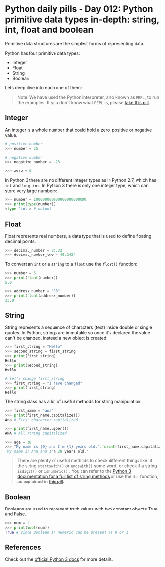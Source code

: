 # Python daily pills - Day 012: Python primitive data types in-depth: string, int, float and boolean

Primitive data structures are the simplest forms of representing data.

Python has four primitive data types:

- Integer
- Float
- String
- Boolean

Lets deep dive into each one of them:

> Note: We have used the Python interpreter, also known as `REPL`, to run the examples. If you don't know what `REPL` is, please [take this pill](../day-005).

## Integer

An integer is a whole number that could hold a zero, positive or negative value.

```python
# positive number
>>> number = 25

# negative number
>>> negative_number = -23

>>> zero = 0
```

In Python 3 there are no different integer types as in Python 2.7, which has `int` and `long int`. In Python 3 there is only one integer type, which can store very large numbers:

```python
>>> number = 100000000000000000000000
>>> print(type(number))
<type 'int'> # output
```

## Float

Float represents real numbers, a data type that is used to define floating decimal points.

```python
>>> decimal_number = 25.33
>>> decimal_number_two = 45.2424
```

To convert an `int` or a `string` to a `float` use the `float()` function:

```python
>>> number = 5
>>> print(float(number))
5.0

>>> address_number = "33"
>>> print(float(address_number))
33.0
```

## String

String represents a sequence of characters (text) inside double or single quotes. In Python, strings are immutable so once it's declared the value can't be changed, instead a new object is created:

```python
>>> first_string = "Hello"
>>> second_string = first_string
>>> print(first_string)
Hello
>>> print(second_string)
Hello

# let's change first_string
>>> first_string = "I have changed"
>>> print(first_string)
Hello
```

The string class has a lot of useful methods for string manipulation:

```python
>>> first_name = 'ana'
>>> print(first_name.capitalize())
Ana # First character capitalized

>>> print(first_name.upper())
ANA # All string capitalized

>>> age = 28
>>> "My name is {0} and I'm {1} years old.".format(first_name.capitalize(), age)
'My name is Ana and I'm 28 years old.'
```

> There are plenty of useful methods to check different things like: if the string `startswith()` or `endswith()` some word, or check if a string `isdigit()` or `isnumeric()` . You can refer to the [Python 3 documentation for a full list of string methods](https://docs.python.org/3/library/stdtypes.html#string-methods) or use the `dir` function, as explained in [this pill](../day-002).

## Boolean

Booleans are used to represent truth values with two constant objects True and False.

```python
>>> num = 1
>>> print(bool(num))
True # since Boolean in numeric can be present as 0 or 1

```

## References

Check out the [official Python 3 docs](https://docs.python.org/3/library/stdtypes.html#built-in-typ) for more details.
